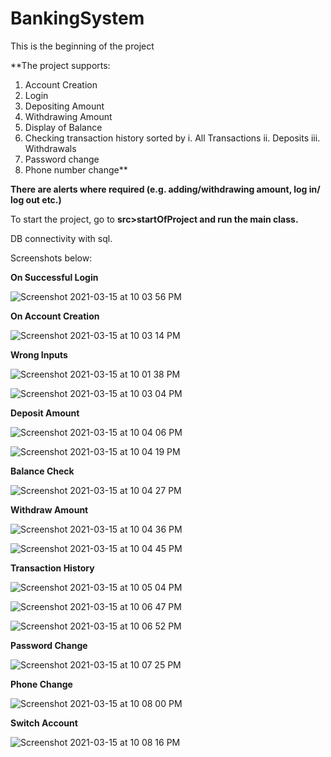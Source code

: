 # BankingSystem
This is the beginning of the project

**The project supports:

1. Account Creation
2. Login
3. Depositing Amount
4. Withdrawing Amount
5. Display of Balance
6. Checking transaction history sorted by
    i.   All Transactions
    ii.  Deposits
    iii. Withdrawals
7. Password change
8. Phone number change**


**There are alerts where required (e.g. adding/withdrawing amount, log in/ log out etc.)**

To start the project, go to **src>startOfProject and run the main class.**

DB connectivity with sql.

Screenshots below:


**On Successful Login**

![Screenshot 2021-03-15 at 10 03 56 PM](https://user-images.githubusercontent.com/32691717/111189769-6f355e80-85dc-11eb-847b-cb76d4edb87a.png)


**On Account Creation**

![Screenshot 2021-03-15 at 10 03 14 PM](https://user-images.githubusercontent.com/32691717/111189903-8f651d80-85dc-11eb-91cc-96cca42ddc5f.png)


**Wrong Inputs**

![Screenshot 2021-03-15 at 10 01 38 PM](https://user-images.githubusercontent.com/32691717/111189951-9db33980-85dc-11eb-9f99-de72df76dde8.png)

![Screenshot 2021-03-15 at 10 03 04 PM](https://user-images.githubusercontent.com/32691717/111189971-a4da4780-85dc-11eb-9516-6796ae9d6ac4.png)


**Deposit Amount**

![Screenshot 2021-03-15 at 10 04 06 PM](https://user-images.githubusercontent.com/32691717/111190023-b1f73680-85dc-11eb-8745-ae3343112fa4.png)

![Screenshot 2021-03-15 at 10 04 19 PM](https://user-images.githubusercontent.com/32691717/111190059-bae80800-85dc-11eb-8e44-515176b2f926.png)


**Balance Check**

![Screenshot 2021-03-15 at 10 04 27 PM](https://user-images.githubusercontent.com/32691717/111190156-d2bf8c00-85dc-11eb-9c82-1244a9efff4d.png)


**Withdraw Amount**

![Screenshot 2021-03-15 at 10 04 36 PM](https://user-images.githubusercontent.com/32691717/111190202-de12b780-85dc-11eb-9f33-bb5631d2de84.png)

![Screenshot 2021-03-15 at 10 04 45 PM](https://user-images.githubusercontent.com/32691717/111190229-e539c580-85dc-11eb-9d07-e96da32031f8.png)


**Transaction History**

![Screenshot 2021-03-15 at 10 05 04 PM](https://user-images.githubusercontent.com/32691717/111190307-f387e180-85dc-11eb-974c-aff3c00bec20.png)

![Screenshot 2021-03-15 at 10 06 47 PM](https://user-images.githubusercontent.com/32691717/111190337-fa165900-85dc-11eb-8035-64f531317a68.png)

![Screenshot 2021-03-15 at 10 06 52 PM](https://user-images.githubusercontent.com/32691717/111190350-fda9e000-85dc-11eb-9533-3d48b820e6cf.png)


**Password Change**

![Screenshot 2021-03-15 at 10 07 25 PM](https://user-images.githubusercontent.com/32691717/111190454-1b774500-85dd-11eb-82cd-865d827e40d3.png)


**Phone Change**

![Screenshot 2021-03-15 at 10 08 00 PM](https://user-images.githubusercontent.com/32691717/111190491-2336e980-85dd-11eb-9dce-963c53f02637.png)


**Switch Account**

![Screenshot 2021-03-15 at 10 08 16 PM](https://user-images.githubusercontent.com/32691717/111190524-2af68e00-85dd-11eb-8f0e-357ef238b4d2.png)






